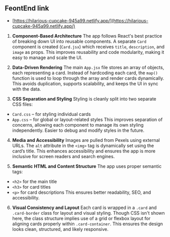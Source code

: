## FeontEnd link 
- [https://hilarious-cupcake-945a99.netlify.app/](https://hilarious-cupcake-945a99.netlify.app/)

1. **Component-Based Architecture**
   The app follows React's best practice of breaking down UI into reusable components. A separate `Card` component is created (`Card.jsx`) which receives `title`, `description`, and `image` as props. This improves reusability and code modularity, making it easy to manage and scale the UI.

2. **Data-Driven Rendering**
   The main `App.jsx` file stores an array of objects, each representing a card. Instead of hardcoding each card, the `map()` function is used to loop through the array and render cards dynamically. This avoids duplication, supports scalability, and keeps the UI in sync with the data.

3. **CSS Separation and Styling**
   Styling is cleanly split into two separate CSS files:

* `Card.css` – for styling individual cards
* `App.css` – for global or layout-related styles
  This improves separation of concerns, allowing each component to manage its own styling independently. Easier to debug and modify styles in the future.

4. **Media and Accessibility**
   Images are pulled from Pexels using external URLs. The `alt` attribute in the `<img>` tag is dynamically set using the card’s title. This enhances accessibility and ensures the app is more inclusive for screen readers and search engines.

5. **Semantic HTML and Content Structure**
   The app uses proper semantic tags:

* `<h2>` for the main title
* `<h3>` for card titles
* `<p>` for card descriptions
  This ensures better readability, SEO, and accessibility.

6. **Visual Consistency and Layout**
   Each card is wrapped in a `.card` and `.card-border` class for layout and visual styling. Though CSS isn't shown here, the class structure implies use of a grid or flexbox layout for aligning cards properly within `.card-container`. This ensures the design looks clean, structured, and likely responsive.

